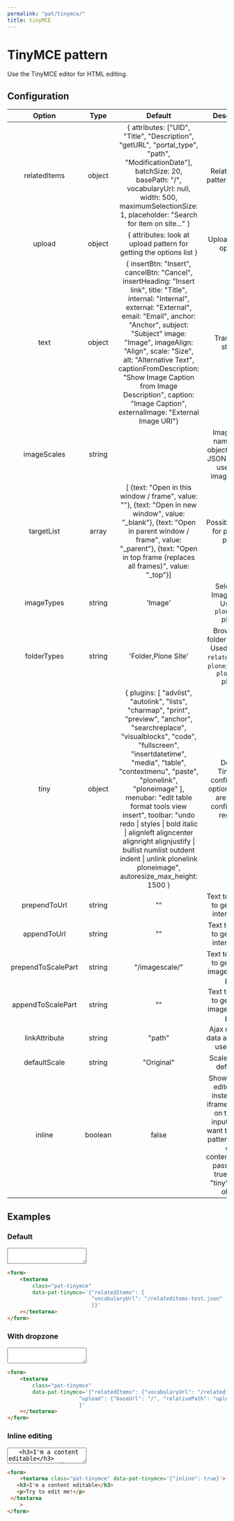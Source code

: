 ```yaml
---
permalink: "pat/tinymce/"
title: tinyMCE
---
```


# TinyMCE pattern

Use the TinyMCE editor for HTML editing.

## Configuration

|       Option       |  Type   |                                                                                                                                                                                                                                       Default                                                                                                                                                                                                                                        |                                                                                          Description                                                                                           |
| :----------------: | :-----: | :----------------------------------------------------------------------------------------------------------------------------------------------------------------------------------------------------------------------------------------------------------------------------------------------------------------------------------------------------------------------------------------------------------------------------------------------------------------------------------: | :--------------------------------------------------------------------------------------------------------------------------------------------------------------------------------------------: |
|    relatedItems    | object  |                                                                                                                       { attributes: ["UID", "Title", "Description", "getURL", "portal_type", "path", "ModificationDate"], batchSize: 20, basePath: "/", vocabularyUrl: null, width: 500, maximumSelectionSize: 1, placeholder: "Search for item on site..." }                                                                                                                        |                                                                                 Related items pattern options.                                                                                 |
|       upload       | object  |                                                                                                                                                                                                         { attributes: look at upload pattern for getting the options list }                                                                                                                                                                                                          |                                                                                    Upload pattern options.                                                                                     |
|        text        | object  |                                     { insertBtn: "Insert", cancelBtn: "Cancel", insertHeading: "Insert link", title: "Title", internal: "Internal", external: "External", email: "Email", anchor: "Anchor", subject: "Subject" image: "Image", imageAlign: "Align", scale: "Size", alt: "Alternative Text", captionFromDescription: "Show Image Caption from Image Description", caption: "Image Caption", externalImage: "External Image URI"}                                      |                                                                                      Translation strings                                                                                       |
|    imageScales     | string  |                                                                                                                                                                                                                                                                                                                                                                                                                                                                                      |                                                        Image scale name/value object-array or JSON string for use in the image dialog.                                                         |
|     targetList     |  array  |                                                                                                                           [ {text: "Open in this window / frame", value: ""}, {text: "Open in new window", value: "_blank"}, {text: "Open in parent window / frame", value: "_parent"}, {text: "Open in top frame (replaces all frames)", value: "_top"}]                                                                                                                            |                                                                             Possible targets for plonelink plugin                                                                              |
|     imageTypes     | string  |                                                                                                                                                                                                                                       'Image'                                                                                                                                                                                                                                        |                                                                      Selectable Image types. Used in `ploneimage` plugin.                                                                      |
|    folderTypes     | string  |                                                                                                                                                                                                                                 'Folder,Plone Site'                                                                                                                                                                                                                                  |                                                Browseable folderish types. Used for `pat-relateditems` in `ploneimage` and `plonelink` plugin.                                                 |
|        tiny        | object  | { plugins: [ "advlist", "autolink", "lists", "charmap", "print", "preview", "anchor", "searchreplace", "visualblocks", "code", "fullscreen", "insertdatetime", "media", "table", "contextmenu", "paste", "plonelink", "ploneimage" ], menubar: "edit table format tools view insert", toolbar: "undo redo \| styles \| bold italic \| alignleft aligncenter alignright alignjustify \| bullist numlist outdent indent \| unlink plonelink ploneimage", autoresize_max_height: 1500 } |                                                        Default TinyMCE configuration options. These are set via configuration registry.                                                        |
|    prependToUrl    | string  |                                                                                                                                                                                                                                          ""                                                                                                                                                                                                                                          |                                                                          Text to prepend to generated internal urls.                                                                           |
|    appendToUrl     | string  |                                                                                                                                                                                                                                          ""                                                                                                                                                                                                                                          |                                                                           Text to append to generated internal urls.                                                                           |
| prependToScalePart | string  |                                                                                                                                                                                                                                    "/imagescale/"                                                                                                                                                                                                                                    |                                                                       Text to prepend to generated image scale url part.                                                                       |
| appendToScalePart  | string  |                                                                                                                                                                                                                                          ""                                                                                                                                                                                                                                          |                                                                       Text to append to generated image scale url part.                                                                        |
|   linkAttribute    | string  |                                                                                                                                                                                                                                        "path"                                                                                                                                                                                                                                        |                                                                          Ajax response data attribute to use for url.                                                                          |
|    defaultScale    | string  |                                                                                                                                                                                                                                      "Original"                                                                                                                                                                                                                                      |                                                                                   Scale name to default to.                                                                                    |
|       inline       | boolean |                                                                                                                                                                                                                                        false                                                                                                                                                                                                                                         | Show tinyMCE editor inline instead in an iframe. Use this on textarea inputs. If you want to use this pattern directly on a contenteditable, pass "inline: true" to the "tiny" options object. |

## Examples

### Default

<form>
 <textarea class="pat-tinymce"
     data-pat-tinymce='{"relatedItems": {
                           "vocabularyUrl": "/relateditems-test.json"
                           }}'></textarea>
</form>

```html
<form>
    <textarea
        class="pat-tinymce"
        data-pat-tinymce='{"relatedItems": {
                           "vocabularyUrl": "/relateditems-test.json"
                           }}'
    ></textarea>
</form>
```

### With dropzone

<form>
 <textarea class="pat-tinymce"
     data-pat-tinymce='{"relatedItems": {"vocabularyUrl": "/relateditems-test.json" },
                       "upload": {"baseUrl": "/", "relativePath": "upload"}
                       }'></textarea>
</form>

```html
<form>
    <textarea
        class="pat-tinymce"
        data-pat-tinymce='{"relatedItems": {"vocabularyUrl": "/relateditems-test.json" },
                       "upload": {"baseUrl": "/", "relativePath": "upload"}
                       }'
    ></textarea>
</form>
```

### Inline editing

<form>
 <textarea class="pat-tinymce" data-pat-tinymce='{"inline": true}'>
   <h3>I'm a content editable</h3>
   <p>Try to edit me!</p>
 </textarea>
</form>

```html
<form>
    <textarea class="pat-tinymce" data-pat-tinymce='{"inline": true}'>
   <h3>I'm a content editable</h3>
   <p>Try to edit me!</p>
 </textarea
    >
</form>
```
